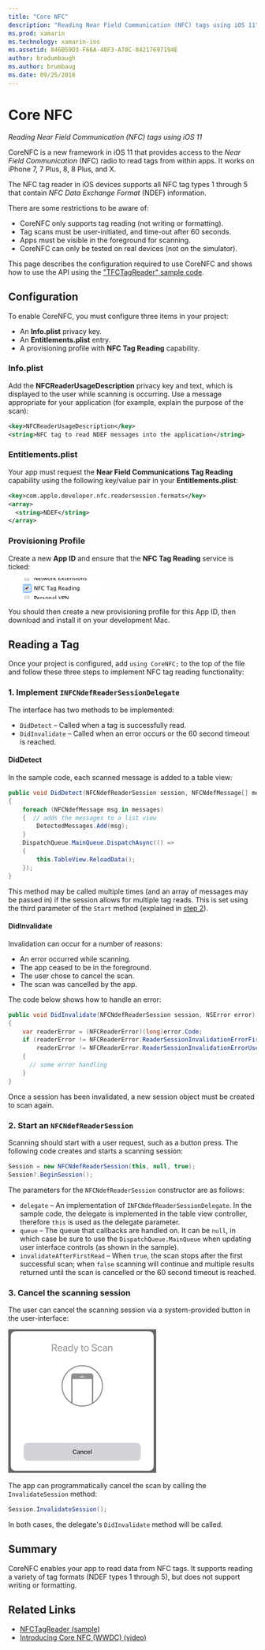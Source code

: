 ```yaml
---
title: "Core NFC"
description: "Reading Near Field Communication (NFC) tags using iOS 11"
ms.prod: xamarin
ms.technology: xamarin-ios
ms.assetid: 846B59D3-F66A-48F3-A78C-84217697194E
author: bradumbaugh
ms.author: brumbaug
ms.date: 09/25/2016
---
```


# Core NFC

_Reading Near Field Communication (NFC) tags using iOS 11_

CoreNFC is a new framework in iOS 11 that provides access to the
_Near Field Communication_ (NFC) radio to read tags from within apps. It works on iPhone 7, 7 Plus, 8, 8 Plus, and X.

The NFC tag reader in iOS devices supports all NFC tag types 1 through 5 that
contain _NFC Data Exchange Format_ (NDEF) information.

There are some restrictions to be aware of:

- CoreNFC only supports tag reading (not writing or formatting).
- Tag scans must be user-initiated, and time-out after 60 seconds.
- Apps must be visible in the foreground for scanning.
- CoreNFC can only be tested on real devices (not on the simulator).

This page describes the configuration required to use CoreNFC
and shows how to use the API using the ["TFCTagReader" sample code](https://developer.xamarin.com/samples/monotouch/ios11/NFCTagReader/).

## Configuration

To enable CoreNFC, you must configure three items in your project:

- An **Info.plist** privacy key.
- An **Entitlements.plist** entry.
- A provisioning profile with **NFC Tag Reading** capability.

### Info.plist

Add the **NFCReaderUsageDescription** privacy key and text, which is displayed to the user while scanning is occurring. Use a message appropriate
for your application (for example, explain the purpose of the scan):

```xml
<key>NFCReaderUsageDescription</key>
<string>NFC tag to read NDEF messages into the application</string>
```

### Entitlements.plist

Your app must request the **Near Field Communications Tag Reading**
capability using the following key/value pair in your **Entitlements.plist**:

```xml
<key>com.apple.developer.nfc.readersession.formats</key>
<array>
  <string>NDEF</string>
</array>
```

### Provisioning Profile

Create a new **App ID** and ensure that the **NFC Tag Reading** service is ticked:

[![Developer Portal New App ID page with NFC Tag Reading selected](corenfc-images/app-services-nfc-sml.png)](corenfc-images/app-services-nfc.png#lightbox)

You should then create a new provisioning profile for this App ID, then download and install it on your development Mac.

## Reading a Tag

Once your project is configured, add `using CoreNFC;` to the top of the file
and follow these three steps to implement NFC tag reading functionality:

### 1. Implement `INFCNdefReaderSessionDelegate`

The interface has two methods to be implemented:

- `DidDetect` – Called when a tag is successfully read.
- `DidInvalidate` – Called when an error occurs or the 60 second timeout is reached.

#### DidDetect

In the sample code, each scanned message is added to a table view:

```csharp
public void DidDetect(NFCNdefReaderSession session, NFCNdefMessage[] messages)
{
    foreach (NFCNdefMessage msg in messages)
    {  // adds the messages to a list view
        DetectedMessages.Add(msg);
    }
    DispatchQueue.MainQueue.DispatchAsync(() =>
    {
        this.TableView.ReloadData();
    });
}
```

This method may be called multiple times (and an array of messages may be passed in) if the session allows for multiple tag reads. This is set using the third parameter of the `Start` method (explained in [step 2](#step2)).

#### DidInvalidate

Invalidation can occur for a number of reasons:

- An error occurred while scanning.
- The app ceased to be in the foreground.
- The user chose to cancel the scan.
- The scan was cancelled by the app.

The code below shows how to handle an error:

```csharp
public void DidInvalidate(NFCNdefReaderSession session, NSError error)
{
    var readerError = (NFCReaderError)(long)error.Code;
    if (readerError != NFCReaderError.ReaderSessionInvalidationErrorFirstNDEFTagRead &&
        readerError != NFCReaderError.ReaderSessionInvalidationErrorUserCanceled)
    {
      // some error handling
    }
}
```

Once a session has been invalidated, a new session object must
be created to scan again.

<a name="step2" />

### 2. Start an `NFCNdefReaderSession`

Scanning should start with a user request, such as a button press.
The following code creates and starts a scanning session:

```csharp
Session = new NFCNdefReaderSession(this, null, true);
Session?.BeginSession();
```

The parameters for the `NFCNdefReaderSession` constructor are as follows:

- `delegate` – An implementation of `INFCNdefReaderSessionDelegate`. In the sample code, the delegate is implemented in the table view controller, therefore `this` is used as the delegate parameter.
- `queue` – The queue that callbacks are handled on. It can be `null`, in which case be sure to use the `DispatchQueue.MainQueue` when updating user interface controls (as shown in the sample).
- `invalidateAfterFirstRead` – When `true`, the scan stops after the first successful scan; when `false` scanning will continue and multiple results returned until the scan is cancelled or the 60 second timeout is reached.


### 3. Cancel the scanning session

The user can cancel the scanning session via a system-provided
button in the user-interface:

![Cancel button while scanning](corenfc-images/scan-cancel-sml.png)

The app can programmatically cancel the scan by calling the
`InvalidateSession` method:

```csharp
Session.InvalidateSession();
```

In both cases, the delegate's `DidInvalidate` method will
be called.

## Summary

CoreNFC enables your app to read data from NFC tags. It supports
reading a variety of tag formats (NDEF types 1 through 5), but does
not support writing or formatting.


## Related Links

- [NFCTagReader (sample)](https://developer.xamarin.com/samples/monotouch/ios11/NFCTagReader/)
- [Introducing Core NFC (WWDC) (video)](https://developer.apple.com/videos/play/wwdc2017/718/)
